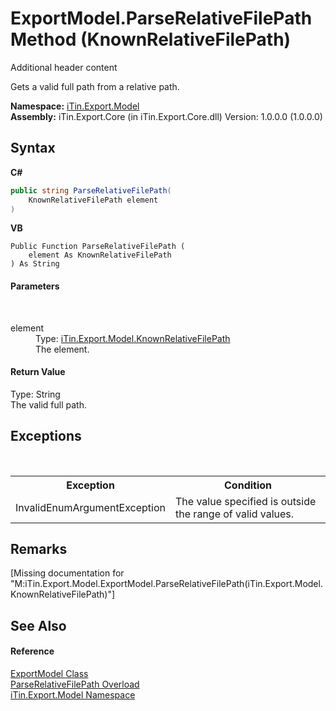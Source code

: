 # ExportModel.ParseRelativeFilePath Method (KnownRelativeFilePath)
Additional header content 

Gets a valid full path from a relative path.

**Namespace:**&nbsp;<a href="N_iTin_Export_Model">iTin.Export.Model</a><br />**Assembly:**&nbsp;iTin.Export.Core (in iTin.Export.Core.dll) Version: 1.0.0.0 (1.0.0.0)

## Syntax

**C#**<br />
``` C#
public string ParseRelativeFilePath(
	KnownRelativeFilePath element
)
```

**VB**<br />
``` VB
Public Function ParseRelativeFilePath ( 
	element As KnownRelativeFilePath
) As String
```


#### Parameters
&nbsp;<dl><dt>element</dt><dd>Type: <a href="T_iTin_Export_Model_KnownRelativeFilePath">iTin.Export.Model.KnownRelativeFilePath</a><br />The element.</dd></dl>

#### Return Value
Type: String<br />The valid full path.

## Exceptions
&nbsp;<table><tr><th>Exception</th><th>Condition</th></tr><tr><td>InvalidEnumArgumentException</td><td>The value specified is outside the range of valid values.</td></tr></table>

## Remarks
\[Missing <remarks> documentation for "M:iTin.Export.Model.ExportModel.ParseRelativeFilePath(iTin.Export.Model.KnownRelativeFilePath)"\]

## See Also


#### Reference
<a href="T_iTin_Export_Model_ExportModel">ExportModel Class</a><br /><a href="Overload_iTin_Export_Model_ExportModel_ParseRelativeFilePath">ParseRelativeFilePath Overload</a><br /><a href="N_iTin_Export_Model">iTin.Export.Model Namespace</a><br />
